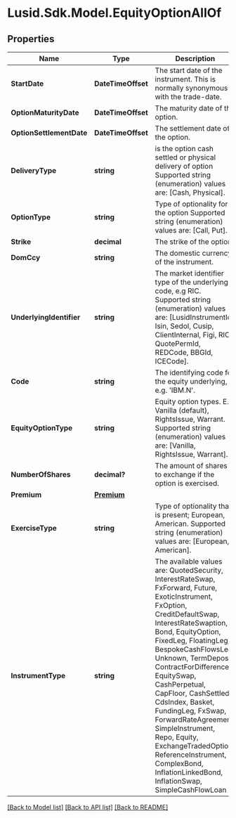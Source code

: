 # Lusid.Sdk.Model.EquityOptionAllOf

## Properties

Name | Type | Description | Notes
------------ | ------------- | ------------- | -------------
**StartDate** | **DateTimeOffset** | The start date of the instrument. This is normally synonymous with the trade-date. | 
**OptionMaturityDate** | **DateTimeOffset** | The maturity date of the option. | 
**OptionSettlementDate** | **DateTimeOffset** | The settlement date of the option. | 
**DeliveryType** | **string** | is the option cash settled or physical delivery of option    Supported string (enumeration) values are: [Cash, Physical]. | 
**OptionType** | **string** | Type of optionality for the option    Supported string (enumeration) values are: [Call, Put]. | 
**Strike** | **decimal** | The strike of the option. | 
**DomCcy** | **string** | The domestic currency of the instrument. | 
**UnderlyingIdentifier** | **string** | The market identifier type of the underlying code, e.g RIC.    Supported string (enumeration) values are: [LusidInstrumentId, Isin, Sedol, Cusip, ClientInternal, Figi, RIC, QuotePermId, REDCode, BBGId, ICECode]. | 
**Code** | **string** | The identifying code for the equity underlying, e.g. &#39;IBM.N&#39;. | 
**EquityOptionType** | **string** | Equity option types. E.g. Vanilla (default), RightsIssue, Warrant.    Supported string (enumeration) values are: [Vanilla, RightsIssue, Warrant]. | [optional] 
**NumberOfShares** | **decimal?** | The amount of shares to exchange if the option is exercised. | [optional] 
**Premium** | [**Premium**](Premium.md) |  | [optional] 
**ExerciseType** | **string** | Type of optionality that is present; European, American.    Supported string (enumeration) values are: [European, American]. | [optional] 
**InstrumentType** | **string** | The available values are: QuotedSecurity, InterestRateSwap, FxForward, Future, ExoticInstrument, FxOption, CreditDefaultSwap, InterestRateSwaption, Bond, EquityOption, FixedLeg, FloatingLeg, BespokeCashFlowsLeg, Unknown, TermDeposit, ContractForDifference, EquitySwap, CashPerpetual, CapFloor, CashSettled, CdsIndex, Basket, FundingLeg, FxSwap, ForwardRateAgreement, SimpleInstrument, Repo, Equity, ExchangeTradedOption, ReferenceInstrument, ComplexBond, InflationLinkedBond, InflationSwap, SimpleCashFlowLoan | 

[[Back to Model list]](../README.md#documentation-for-models) [[Back to API list]](../README.md#documentation-for-api-endpoints) [[Back to README]](../README.md)

